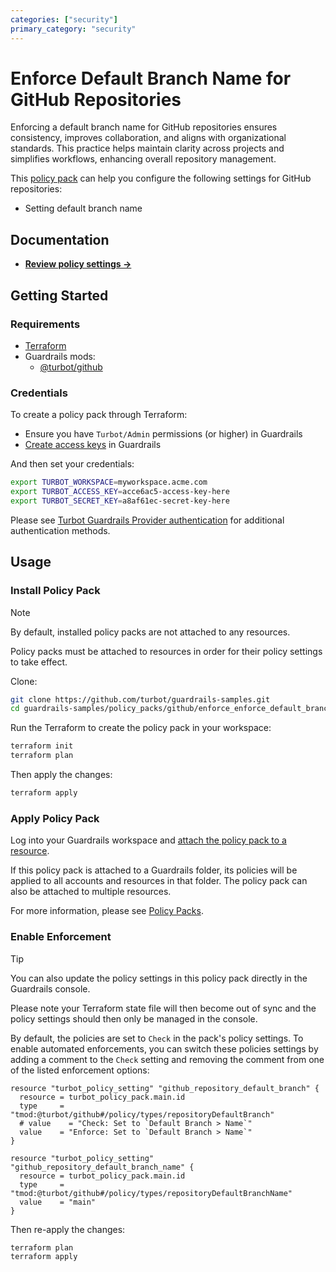```yaml
---
categories: ["security"]
primary_category: "security"
---
```


# Enforce Default Branch Name for GitHub Repositories

Enforcing a default branch name for GitHub repositories ensures consistency, improves collaboration, and aligns with organizational standards. This practice helps maintain clarity across projects and simplifies workflows, enhancing overall repository management.

This [policy pack](https://turbot.com/guardrails/docs/concepts/policy-packs) can help you configure the following settings for GitHub repositories:

- Setting default branch name

## Documentation

- **[Review policy settings →](https://hub.guardrails.turbot.com/policy-packs/github_enforce_enforce_default_branch_name_for_repositories/settings)**

## Getting Started

### Requirements

- [Terraform](https://developer.hashicorp.com/terraform/install)
- Guardrails mods:
  - [@turbot/github](https://hub.guardrails.turbot.com/mods/github)

### Credentials

To create a policy pack through Terraform:

- Ensure you have `Turbot/Admin` permissions (or higher) in Guardrails
- [Create access keys](https://turbot.com/guardrails/docs/guides/iam/access-keys#generate-a-new-guardrails-api-access-key) in Guardrails

And then set your credentials:

```sh
export TURBOT_WORKSPACE=myworkspace.acme.com
export TURBOT_ACCESS_KEY=acce6ac5-access-key-here
export TURBOT_SECRET_KEY=a8af61ec-secret-key-here
```

Please see [Turbot Guardrails Provider authentication](https://registry.terraform.io/providers/turbot/turbot/latest/docs#authentication) for additional authentication methods.

## Usage

### Install Policy Pack

> [!NOTE]
> By default, installed policy packs are not attached to any resources.
>
> Policy packs must be attached to resources in order for their policy settings to take effect.

Clone:

```sh
git clone https://github.com/turbot/guardrails-samples.git
cd guardrails-samples/policy_packs/github/enforce_enforce_default_branch_name_for_repositories
```

Run the Terraform to create the policy pack in your workspace:

```sh
terraform init
terraform plan
```

Then apply the changes:

```sh
terraform apply
```

### Apply Policy Pack

Log into your Guardrails workspace and [attach the policy pack to a resource](https://turbot.com/guardrails/docs/guides/policy-packs#attach-a-policy-pack-to-a-resource).

If this policy pack is attached to a Guardrails folder, its policies will be applied to all accounts and resources in that folder. The policy pack can also be attached to multiple resources.

For more information, please see [Policy Packs](https://turbot.com/guardrails/docs/concepts/policy-packs).

### Enable Enforcement

> [!TIP]
> You can also update the policy settings in this policy pack directly in the Guardrails console.
>
> Please note your Terraform state file will then become out of sync and the policy settings should then only be managed in the console.

By default, the policies are set to `Check` in the pack's policy settings. To enable automated enforcements, you can switch these policies settings by adding a comment to the `Check` setting and removing the comment from one of the listed enforcement options:

```hcl
resource "turbot_policy_setting" "github_repository_default_branch" {
  resource = turbot_policy_pack.main.id
  type     = "tmod:@turbot/github#/policy/types/repositoryDefaultBranch"
  # value    = "Check: Set to `Default Branch > Name`"
  value    = "Enforce: Set to `Default Branch > Name`"
}

resource "turbot_policy_setting" "github_repository_default_branch_name" {
  resource = turbot_policy_pack.main.id
  type     = "tmod:@turbot/github#/policy/types/repositoryDefaultBranchName"
  value    = "main"
}
```

Then re-apply the changes:

```sh
terraform plan
terraform apply
```
